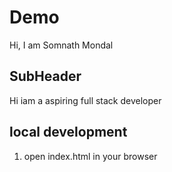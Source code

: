 # Demo

Hi, I am Somnath Mondal

## SubHeader

Hi iam a aspiring full stack developer

## local development

1. open index.html in your browser
